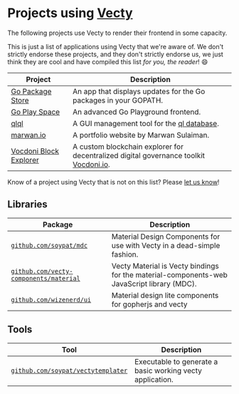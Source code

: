 # Projects using [Vecty](https://github.com/hexops/vecty)

The following projects use Vecty to render their frontend in some capacity.

This is just a list of applications using Vecty that we're aware of. We don't strictly endorse these projects, and they don't strictly endorse us, we just think they are cool and have compiled this list _for you, the reader_! :smile:

| Project | Description |
|---------|-------------|
| [Go Package Store](https://github.com/shurcooL/Go-Package-Store) | An app that displays updates for the Go packages in your GOPATH. |
| [Go Play Space](https://goplay.space/) | An advanced Go Playground frontend. |
| [qlql](https://github.com/gernest/qlql) | A GUI management tool for the [ql database](https://github.com/cznic/ql). |
| [marwan.io](https://www.marwan.io/) | A portfolio website by Marwan Sulaiman. |
| [Vocdoni Block Explorer](https://gitlab.com/vocdoni/vocexplorer) | A custom blockchain explorer for decentralized digital governance toolkit [Vocdoni.io](https://Vocdoni.io). |

Know of a project using Vecty that is not on this list? Please [let us know](https://github.com/hexops/vecty/issues/new)!

## Libraries

| Package | Description |
|---------|-------------|
| [`github.com/soypat/mdc`](https://github.com/soypat/mdc) | Material Design Components for use with Vecty in a dead-simple fashion. |
| [`github.com/vecty-components/material`](https://github.com/vecty-components/material) | Vecty Material is Vecty bindings for the material-components-web JavaScript library (MDC). |
| [`github.com/wizenerd/ui`](https://github.com/wizenerd/ui) | Material design lite components for gopherjs and vecty |

## Tools

| Tool | Description |
|---------|-------------|
| [`github.com/soypat/vectytemplater`](https://github.com/soypat/vectytemplater) | Executable to generate a basic working vecty application. |
